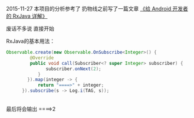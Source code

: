 2015-11-27
本项目的分析参考了 扔物线之前写了一篇文章 [《给 Android 开发者的 RxJava 详解》](http://gank.io/post/560e15be2dca930e00da1083#toc_1)<br />

废话不多说 直接开始

RxJava的基本用法：<br />
```java
Observable.create(new Observable.OnSubscribe<Integer>() {
         @Override
         public void call(Subscriber<? super Integer> subscriber) {
               subscriber.onNext(2);
            }
        }).map(integer -> {
            return "====>" + integer;
      }).subscribe(s -> Log.i(TAG, s));
```
<br />
最后将会输出 ====>2